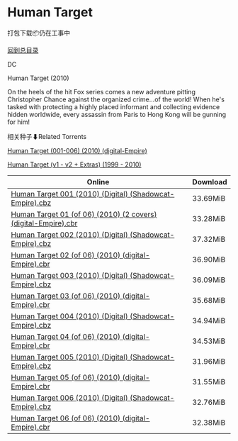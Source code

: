 # Human Target

打包下载📦仍在工事中

[回到总目录](/Catalogs.md)

DC

Human Target (2010)

On the heels of the hit Fox series comes a new adventure pitting Christopher Chance against the organized crime...of the world! When he's tasked with protecting a highly placed informant and collecting evidence hidden worldwide, every assassin from Paris to Hong Kong will be gunning for him!





相关种子⬇Related Torrents

[Human Target (001-006) (2010) (digital-Empire)](https://github.com/alicewish/markdown/blob/master/torrent/Human-Target--001-006---2010---digital-Empire.md)

[Human Target (v1 - v2 + Extras) (1999 - 2010)](https://github.com/alicewish/markdown/blob/master/torrent/Human-Target--v1---v2---Extras---1999---2010.md)

Online | Download
--- | ---
[Human Target 001 (2010) (Digital) (Shadowcat-Empire).cbz](https://github.com/alicewish/markdown/blob/master/comic/Human-Target-001-2010-Digital-Shadowcat-Empire-cbz.md) | 33.69MiB
[Human Target 01 (of 06) (2010) (2 covers) (digital-Empire).cbr](https://github.com/alicewish/markdown/blob/master/comic/Human-Target-01-of-06-2010-2-covers-digital-Empire-cbr.md) | 33.28MiB
[Human Target 002 (2010) (Digital) (Shadowcat-Empire).cbz](https://github.com/alicewish/markdown/blob/master/comic/Human-Target-002-2010-Digital-Shadowcat-Empire-cbz.md) | 37.32MiB
[Human Target 02 (of 06) (2010) (digital-Empire).cbr](https://github.com/alicewish/markdown/blob/master/comic/Human-Target-02-of-06-2010-digital-Empire-cbr.md) | 36.90MiB
[Human Target 003 (2010) (Digital) (Shadowcat-Empire).cbz](https://github.com/alicewish/markdown/blob/master/comic/Human-Target-003-2010-Digital-Shadowcat-Empire-cbz.md) | 36.09MiB
[Human Target 03 (of 06) (2010) (digital-Empire).cbr](https://github.com/alicewish/markdown/blob/master/comic/Human-Target-03-of-06-2010-digital-Empire-cbr.md) | 35.68MiB
[Human Target 004 (2010) (Digital) (Shadowcat-Empire).cbz](https://github.com/alicewish/markdown/blob/master/comic/Human-Target-004-2010-Digital-Shadowcat-Empire-cbz.md) | 34.94MiB
[Human Target 04 (of 06) (2010) (digital-Empire).cbr](https://github.com/alicewish/markdown/blob/master/comic/Human-Target-04-of-06-2010-digital-Empire-cbr.md) | 34.53MiB
[Human Target 005 (2010) (Digital) (Shadowcat-Empire).cbz](https://github.com/alicewish/markdown/blob/master/comic/Human-Target-005-2010-Digital-Shadowcat-Empire-cbz.md) | 31.96MiB
[Human Target 05 (of 06) (2010) (digital-Empire).cbr](https://github.com/alicewish/markdown/blob/master/comic/Human-Target-05-of-06-2010-digital-Empire-cbr.md) | 31.55MiB
[Human Target 006 (2010) (Digital) (Shadowcat-Empire).cbz](https://github.com/alicewish/markdown/blob/master/comic/Human-Target-006-2010-Digital-Shadowcat-Empire-cbz.md) | 32.76MiB
[Human Target 06 (of 06) (2010) (digital-Empire).cbr](https://github.com/alicewish/markdown/blob/master/comic/Human-Target-06-of-06-2010-digital-Empire-cbr.md) | 32.38MiB
